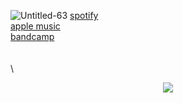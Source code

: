 ![Untitled-63](https://github.com/stevedave4lyfe/stevedave4lyfe.github.io/assets/146142867/3d494d80-652a-44da-884c-905384e88d9a)
[spotify](https://open.spotify.com/artist/1nqSO9rSzslDUzkdmts45p)\
[apple music](https://music.apple.com/ca/artist/stevedave/1449380033)\
[bandcamp](https://stevedave.bandcamp.com/)\
\
\
\

<p align="center">
  <img src="https://github.com/stevedave4lyfe/stevedave4lyfe.github.io/assets/146142867/ae09f093-61c6-41e8-8910-7027c1bc227f"/>
</p>
